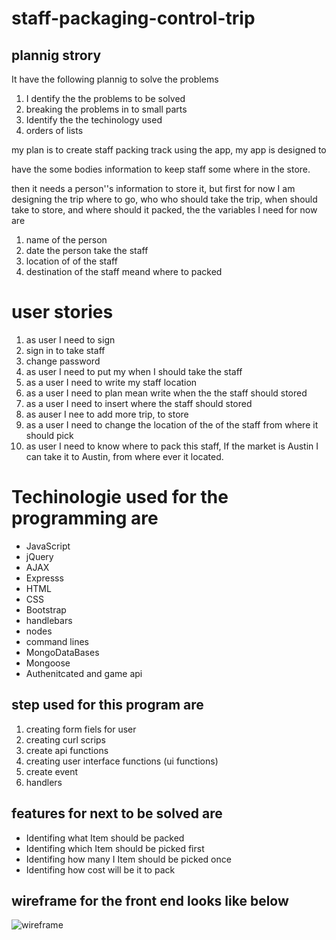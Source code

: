 # staff-packaging-control-trip
## plannig strory

It have the following plannig to solve the problems

1. I dentify the the problems to be solved
2. breaking the problems in  to small parts
3. Identify the  the techinology used
4. orders of lists

my plan is to create staff packing track using the app, my app is designed to

have the some bodies information to keep staff some where in the store.

then it needs a person''s information to store it, but first for now I am designing the trip where to go, who who should take the trip, when should take to store, and where should it packed,
the  the variables I need for now are
1. name of the person
2.    date the person take the staff
3.    location of  of the staff
4.    destination of the staff meand where to packed

# user stories

1. as user I need to sign
2. sign in to take staff
3. change password
4. as user I need to put my when I should take the staff
5. as a user I need to write my staff location
6. as a user I need to plan mean write when the the staff should stored
7. as a user I need to insert where the staff should stored
8. as auser I nee to add more trip, to store
9. as a user I need to change the location of the of the staff from where it should pick
10. as user I need to know where to pack this staff, If the market is Austin I can take it to Austin, from where ever it located.


# Techinologie used for the programming are

- JavaScript
- jQuery
- AJAX
- Expresss
- HTML
- CSS
- Bootstrap
- handlebars
- nodes
- command lines
- MongoDataBases
- Mongoose
- Authenitcated and game api

## step used for this program are

1. creating form fiels  for user
2. creating curl scrips
3.  create api functions
4. creating user interface functions (ui functions)
5. create event
6.  handlers

## features for next to be solved are

- Identifing what Item should be packed
- Identifing which Item should be picked first
- Identifing how many I Item should be picked once
- Identifing  how cost will be it to pack

## wireframe for the front end looks like below
![wireframe](https://i.imgur.com/hyas0Uf.png)
